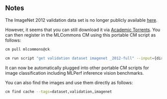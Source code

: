 ## Notes

The ImageNet 2012 validation data set is no longer publicly available [here](https://image-net.org/download.php).

However, it seems that you can still download it via [Academic Torrents](https://academictorrents.com/details/5d6d0df7ed81efd49ca99ea4737e0ae5e3a5f2e5).
You can then register in the MLCommons CM using this portable CM script as follows:

```bash
cm pull mlcommons@ck

cm run script "get validation dataset imagenet _2012-full" --input={directory with ILSVRC2012_val_00000001.JPEG}
```

It can now be automatically plugged into other portable CM scripts for image classification including MLPerf inference vision benchmarks.

You can also find the images and use them directly as follows:

```bash
cm find cache --tags=dataset,validation,imagenet
```